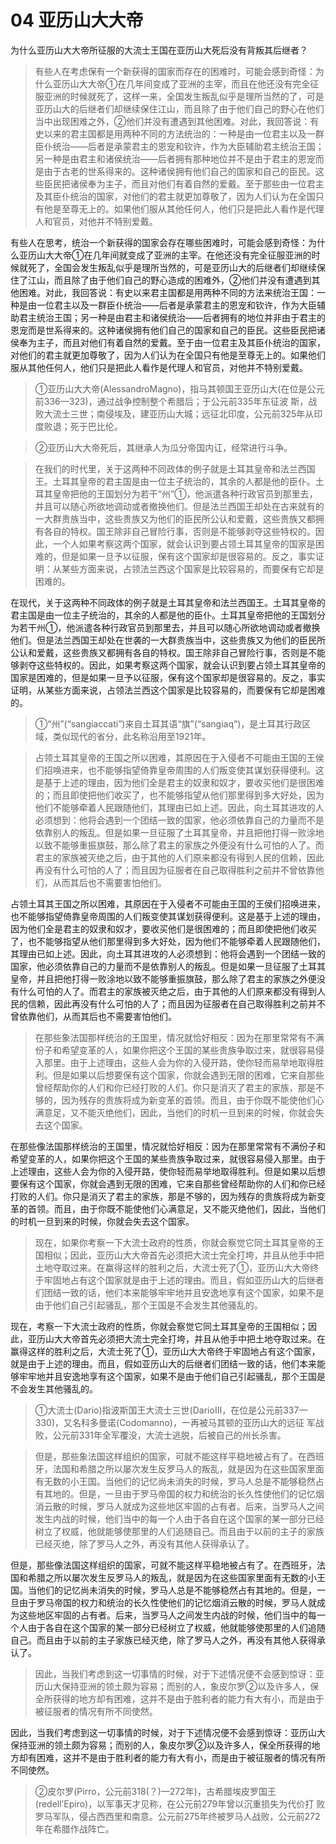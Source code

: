 # 04 亚历山大大帝

为什么亚历山大大帝所征服的大流士王国在亚历山大死后没有背叛其后继者？

> 有些人在考虑保有一个新获得的国家而存在的困难时，可能会感到奇怪：为什么亚历山大大帝①在几年间变成了亚洲的主宰，而且在他还没有完全征服亚洲的时候就死了，这样一来，全国发生叛乱似乎是理所当然的了，可是亚历山大的后继者们却继续保住江山，而且除了由于他们自己的野心在他们当中出现困难之外，②他们并没有遭遇到其他困难。对此，我回答说：有史以来的君主国都是用两种不同的方法统治的：一种是由一位君主以及一群臣仆统治——后者是承蒙君主的恩宠和钦许，作为大臣辅助君主统治王国；另一种是由君主和诸侯统治——后者拥有那种地位并不是由于君主的恩宠而是由于古老的世系得来的。这种诸侯拥有他们自己的国家和自己的臣民。这些臣民把诸侯奉为主子，而且对他们有着自然的爱戴。至于那些由一位君主及其臣仆统治的国家，对他们的君主就更加尊敬了，因为人们认为在全国只有他是至尊无上的。如果他们服从其他任何人，他们只是把此人看作是代理人和官员，对他并不特别爱戴。

有些人在思考，统治一个新获得的国家会存在哪些困难时，可能会感到奇怪：为什么亚历山大大帝①在几年间就变成了亚洲的主宰。在他还没有完全征服亚洲的时候就死了，全国会发生叛乱似乎是理所当然的，可是亚历山大的后继者们却继续保住了江山，而且除了由于他们自己的野心造成的困难外，②他们并没有遭遇到其他困难。对此，我回答说：有史以来君主国都是用两种不同的方法来统治王国：一种是由一位君主以及一群臣仆统治——后者是承蒙君主的恩宠和钦许，作为大臣辅助君主统治王国；另一种是由君主和诸侯统治——后者拥有的地位并非由于君主的恩宠而是世系得来的。这种诸侯拥有他们自己的国家和自己的臣民。这些臣民把诸侯奉为主子，而且对他们有着自然的爱戴。至于由一位君主及其臣仆统治的国家，对他们的君主就更加尊敬了，因为人们认为在全国只有他是至尊无上的。如果他们服从其他任何人，他们只是把此人看作是代理人和官员，对他并不特别爱戴。

> ①亚历山大大帝(AlessandroMagno)，指马其顿国王亚历山大(在位是公元前336—323)，通过战争控制整个希腊后；于公元前335年东征波    斯，战败大流士三世；南侵埃及，建亚历山大城；远征北印度，公元前325年从印度败退；死于巴比伦。

> ②亚历山大大帝死后，其继承人为瓜分帝国内讧，经常进行斗争。

> 在我们的时代里，关于这两种不同政体的例子就是土耳其皇帝和法兰西国王。土耳其皇帝的君主国是由一位主子统治的，其余的人都是他的臣仆。土耳其皇帝把他的王国划分为若干“州”①，他派遣各种行政官员到那里去，并且可以随心所欲地调动或者撤换他们。但是法兰西国王却处在古来就有的一大群贵族当中，这些贵族又为他们的臣民所公认和爱戴，这些贵族又都拥有各自的特权。国王除非自己冒险行事，否则是不能够剥夺这些特权的。因此，一个人如果考察这两个国家，就会认识到要占领土耳其皇帝的国家是困难的，但是如果一旦予以征服，保有这个国家却是很容易的。反之，事实证明：从某些方面来说，占领法兰西这个国家是比较容易的，而要保有它却是困难的。

在现代，关于这两种不同政体的例子就是土耳其皇帝和法兰西国王。土耳其皇帝的君主国是由一位主子统治的，其余的人都是他的臣仆。土耳其皇帝把他的王国划分为若干州①，他派遣各种行政官员到那里去，并且可以随心所欲地调动或者撤换他们。但是法兰西国王却处在世袭的一大群贵族当中，这些贵族又为他们的臣民所公认和爱戴，这些贵族又都拥有各自的特权。国王除非自己冒险行事，否则是不能够剥夺这些特权的。因此，如果考察这两个国家，就会认识到要占领土耳其皇帝的国家是困难的，但是如果一旦予以征服，保有这个国家却是很容易的。反之，事实证明，从某些方面来说，占领法兰西这个国家是比较容易的，而要保有它却是困难的。

> ①“州”(“sangiaccati”)来自土耳其语“旗”(“sangiaq”)，是土耳其行政区域，类似现代的省分，此名称沿用至1921年。

> 占领土耳其皇帝的王国之所以困难，其原因在于入侵者不可能由王国的王侯们招唤进来，也不能够指望倚靠皇帝周围的人们叛变使其谋划获得便利。这是基于上述的理由，因为他们全是君主的奴隶和奴才，要收买他们是很困难的；而且即使把他们收买了，也不能够指望从他们那里得到多大好处，因为他们不能够牵着人民跟随他们，其理由已如上述。因此，向土耳其进攻的人必须想到：他将会遇到一个团结一致的国家，他必须依靠自己的力量而不是依靠别人的叛乱。但是如果一旦征服了土耳其皇帝，并且把他打得一败涂地以致不能够重振旗鼓，那么除了君主的家族之外便没有什么可怕的人了。而君主的家族被灭绝之后，由于其他的人们原来都没有得到人民的信赖，因此再没有什么可怕的人了；而且因为征服者在自己取得胜利之前并不曾依靠他们，从而其后也不需要害怕他们。

占领土耳其王国之所以困难，其原因在于入侵者不可能由王国的王侯们招唤进来，也不能够指望倚靠皇帝周围的人们叛变使其谋划获得便利。这是基于上述的理由，因为他们全是君主的奴隶和奴才，要收买他们是很困难的；而且即使把他们收买了，也不能够指望从他们那里得到多大好处，因为他们不能够牵着人民跟随他们，其理由已如上述。因此，向土耳其进攻的人必须想到：他将会遇到一个团结一致的国家，他必须依靠自己的力量而不是依靠别人的叛乱。但是如果一旦征服了土耳其皇帝，并且把他打得一败涂地以致不能够重振旗鼓，那么除了君主的家族之外便没有什么可怕的人了。而君主的家族被灭绝之后，由于其他的人们原来都没有得到人民的信赖，因此再没有什么可怕的人了；而且因为征服者在自己取得胜利之前并不曾依靠他们，从而其后也不需要害怕他们。

> 在那些象法国那样统治的王国里，情况就恰好相反：因为在那里常常有不满份子和希望变革的人，如果你把这个王国的某些贵族争取过来，就很容易侵入那里。由于上述理由，这些人会为你的入侵开路，使你轻而易举地取得胜利。但是如果以后想要保有这个国家，你就会遇到无限的困难，它来自那些曾经帮助你的人们和你已经打败的人们。你只是消灭了君主的家族，那是不够的，因为残存的贵族将成为新变革的首领。而且，由于你既不能使他们心满意足，又不能灭绝他们，因此，当他们的时机一旦到来的时候，你就会失去这个国家。

在那些像法国那样统治的王国里，情况就恰好相反：因为在那里常常有不满份子和希望变革的人，如果你把这个王国的某些贵族争取过来，就很容易侵入那里。由于上述理由，这些人会为你的入侵开路，使你轻而易举地取得胜利。但是如果以后想要保有这个国家，你就会遇到无限的困难，它来自那些曾经帮助你的人们和你已经打败的人们。你只是消灭了君主的家族，那是不够的，因为残存的贵族将成为新变革的首领。而且，由于你既不能使他们心满意足，又不能灭绝他们，因此，当他们的时机一旦到来的时候，你就会失去这个国家。

> 现在，如果你考察一下大流士政府的性质，你就会察觉它同土耳其皇帝的王国相似；因此，亚历山大大帝首先必须把大流士完全打垮，并且从他手中把土地夺取过来。在赢得这样的胜利之后，大流士死了①，亚历山大大帝终于牢固地占有这个国家就是由于上述的理由。而且，假如亚历山大的后继者们团结一致的话，他们本来能够牢牢地并且安逸地享有这个国家，如果不是由于他们自己引起骚乱，那个王国是不会发生其他骚乱的。

现在，考察一下大流士政府的性质，你就会察觉它同土耳其皇帝的王国相似；因此，亚历山大大帝首先必须把大流士完全打垮，并且从他手中把土地夺取过来。在赢得这样的胜利之后，大流士死了①，亚历山大大帝终于牢固地占有这个国家，就是由于上述的理由。而且，假如亚历山大的后继者们团结一致的话，他们本来能够牢牢地并且安逸地享有这个国家，如果不是由于他们自己引起骚乱，那个王国是不会发生其他骚乱的。

> ①大流士(Dario)指波斯国王大流士三世(DarioⅢ，在位是公元前337—330)，又名科多曼诺(Codomanno)，一再被马其顿的亚历山大的远征    军战败，公元前331年全军覆没，大流士逃脱，后被自己的州长杀害。

> 但是，那些象法国这样组织的国家，可就不能这样平稳地被占有了。在西班牙，法国和希腊之所以屡次发生反罗马人的叛乱，就是因为在这些国家里面有无数的小王国。当他们的记忆尚未消失的时候，罗马人总是不能够稳然占有其地的。但是，一旦由于罗马帝国的权力和统治的长久性使他们的记忆烟消云散的时候，罗马人就成为这些地区牢固的占有者。后来，当罗马人之间发生内战的时候，他们当中的每一个人由于各自在这个国家的某一部分已经树立了权威，他就能够使那里的人们追随自己。而且由于以前的主子的家族已经灭绝，除了罗马人之外，再没有其他人获得承认了。

但是，那些像法国这样组织的国家，可就不能这样平稳地被占有了。在西班牙，法国和希腊之所以屡次发生反罗马人的叛乱，就是因为在这些国家里面有无数的小王国。当他们的记忆尚未消失的时候，罗马人总是不能够稳然占有其地的。但是，一旦由于罗马帝国的权力和统治的长久性使他们的记忆烟消云散的时候，罗马人就成为这些地区牢固的占有者。后来，当罗马人之间发生内战的时候，他们当中的每一个人由于各自在这个国家的某一部分已经树立了权威，他就能够使那里的人们追随自己。而且由于以前的主子家族已经灭绝，除了罗马人之外，再没有其他人获得承认了。

> 因此，当我们考虑到这一切事情的时候，对于下述情况便不会感到惊讶：亚历山大保持亚洲的领土颇为容易；而别的人，象皮尔罗②以及许多人，保全所获得的地方却有困难，这并不是由于胜利者的能力有大有小，而是由于被征服者的情况有所不同使然。

因此，当我们考虑到这一切事情的时候，对于下述情况便不会感到惊讶：亚历山大保持亚洲的领土颇为容易；而别的人，象皮尔罗②以及许多人，保全所获得的地方却有困难，这并不是由于胜利者的能力有大有小，而是由于被征服者的情况有所不同使然。

> ②皮尔罗(Pirro，公元前318(？)—272年)，古希腊埃皮罗国王(redell’Epiro)，以军事天才见称，在公元前279年曾以沉重损失为代价打     败罗马军队，侵占西西里和南意。公元前275年终被罗马人战败，公元前272年在希腊作战阵亡。
